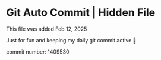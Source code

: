 # Git Auto Commit | Hidden File

This file was added Feb 12, 2025

Just for fun and keeping my daily git commit active 🤪

commit number: 1409530
